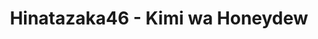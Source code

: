 ---
layout: videojs
title: Hinatazaka46 - Kimi wa Honeydew
description: >
    Translated by @hinatacampaign

    Director: Akira Kashida
    Choreographer: CRE8BOY
    Planner: Keita Gekawa (CHOCOLATE)
    Producer: Hiroto Hashimoto (AOI Pro.)
    Production: AOI Pro.

    Lyrics: Yasushi Akimoto
    Music & Arrangement: Yoichiro Nomura

id: bRUOmjBPKA5O
lang: en
plink: https://hinatacampaign.github.io/kimi-wa-honeydew.html
subtitles: 日向坂46君はハニーデュー.en.vtt
video_url: https://youtu.be/wRzPuptA6yw
thumbnail: https://i.ytimg.com/vi/wRzPuptA6yw/maxresdefault.jpg
---